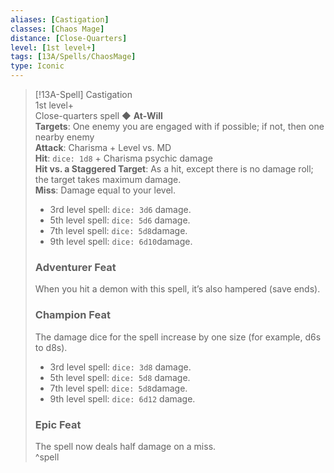 ```yaml
---
aliases: [Castigation]
classes: [Chaos Mage]
distance: [Close-Quarters]
level: [1st level+]
tags: [13A/Spells/ChaosMage]
type: Iconic
---
```


> [!13A-Spell] Castigation  
> 1st level+  
> Close-quarters spell ◆ **At-Will**  
> **Targets**: One enemy you are engaged with if possible; if not, then one nearby enemy  
> **Attack**: Charisma + Level vs. MD  
> **Hit**:  `dice: 1d8` + Charisma psychic damage  
> **Hit vs. a Staggered Target**: As a hit, except there is no damage roll; the target takes maximum damage.  
> **Miss**: Damage equal to your level.
>
> - 3rd level spell: `dice: 3d6` damage.
> - 5th level spell: `dice: 5d6` damage.
> - 7th level spell: `dice: 5d8`damage.
> - 9th level spell: `dice: 6d10`damage.
>
> ### Adventurer Feat
> When you hit a demon with this spell, it’s also hampered (save ends).
>
> ### Champion Feat
> The damage dice for the spell increase by one size (for example, d6s to d8s).
> - 3rd level spell: `dice: 3d8` damage.
> - 5th level spell: `dice: 5d8` damage.
> - 7th level spell: `dice: 5d8`damage.
> - 9th level spell: `dice: 6d12` damage.
>
> ### Epic Feat
> The spell now deals half damage on a miss.  
^spell